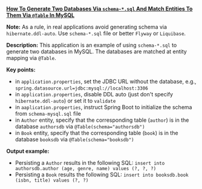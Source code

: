 **[How To Generate Two Databases Via `schema-*.sql` And Match Entities To Them Via `@Table` In MySQL](https://github.com/andreipall/Spring-Boot-JPA/tree/master/HibernateSpringBootMatchEntitiesToTablesTwoSchemas)**

**Note:** As a rule, in real applications avoid generating schema via `hibernate.ddl-auto`. Use `schema-*.sql` file or better `Flyway` or `Liquibase`.

**Description:** This application is an example of using `schema-*.sql` to generate two databases in MySQL. The databases are matched at entity mapping via `@Table`.

**Key points:**
- in `application.properties`, set the JDBC URL without the database, e.g., `spring.datasource.url=jdbc:mysql://localhost:3306`
- in `application.properties`, disable DDL auto (just don't specify `hibernate.ddl-auto`) or set it to `validate`
- in `aaplication.properties`, instruct Spring Boot to initialize the schema from `schema-mysql.sql` file
- in `Author` entity, specify that the corresponding table (`author`) is in the database `authorsdb` via `@Table(schema="authorsdb")`
- in `Book` entity, specify that the corresponding table (`book`) is in the database `booksdb` via `@Table(schema="booksdb")`

**Output example:**
- Persisting a `Author` results in the following SQL: `insert into authorsdb.author (age, genre, name) values (?, ?, ?)`
- Persisting a `Book` results the following SQL: `insert into booksdb.book (isbn, title) values (?, ?)`
